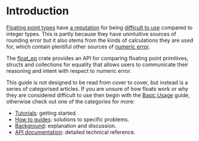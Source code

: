 # Introduction

[Floating point types] have [a reputation] for being [difficult to use] compared
to integer types. This is partly because they have unintuitive sources of
rounding error but it also stems from the kinds of calculations they are used
for, which contain plentiful other sources of [numeric error].

The [float_eq] crate provides an API for comparing floating point primitives,
structs and collections for equality that allows users to communicate their
reasoning and intent with respect to numeric error.

This guide is not designed to be read from cover to cover, but instead is a
series of categorised articles. If you are unsure of how floats work or why they
are considered difficult to use then begin with the [Basic Usage](./tutorials/basic_usage.md)
guide, otherwise check out one of the categories for more:

- [Tutorials](./tutorials.md): getting started.
- [How to guides](./how_to.md): solutions to specific problems.
- [Background](./background.md): explanation and discussion.
- [API documentation](./api_documentation.md): detailed technical reference.

[a reputation]: https://www.exploringbinary.com/floating-point-questions-are-endless-on-stackoverflow-com/
[difficult to use]: https://randomascii.wordpress.com/2012/02/25/comparing-floating-point-numbers-2012-edition/
[float_eq]: http://crates.io/crates/float_eq
[Floating point types]: https://floating-point-gui.de/formats/fp/
[numeric error]: https://en.wikipedia.org/wiki/Numerical_error